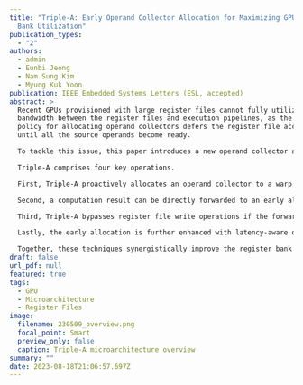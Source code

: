 ```yaml
---
title: "Triple-A: Early Operand Collector Allocation for Maximizing GPU Register
  Bank Utilization"
publication_types:
  - "2"
authors:
  - admin
  - Eunbi Jeong
  - Nam Sung Kim
  - Myung Kuk Yoon
publication: IEEE Embedded Systems Letters (ESL, accepted)
abstract: >
  Recent GPUs provisioned with large register files cannot fully utilize the
  bandwidth between the register files and execution pipelines, as the current
  policy for allocating operand collectors defers the register file accesses
  until all the source operands become ready.

  To tackle this issue, this paper introduces a new operand collector allocation mechanism called Triple-A.

  Triple-A comprises four key operations. 

  First, Triple-A proactively allocates an operand collector to a warp instruction even if one of its source operands is not yet ready, taking advantage of GPUs' in-order execution.

  Second, a computation result can be directly forwarded to an early allocated operand collector along with a data dependence, reducing operand loading time from the register files.

  Third, Triple-A bypasses register file write operations if the forwarded data is not consumed by the other younger instructions.

  Lastly, the early allocation is further enhanced with latency-aware optimization, alleviating the potential performance degradation caused by allocating operand collectors aggressively.

  Together, these techniques synergistically improve the register bank utilization, demonstrating a 14.1% improvement in performance and 11.8% reduction in register file energy consumption compared to the state-of-the-art GPUs.
draft: false
url_pdf: null
featured: true
tags:
  - GPU
  - Microarchitecture
  - Register Files
image:
  filename: 230509_overview.png
  focal_point: Smart
  preview_only: false
  caption: Triple-A microarchitecture overview
summary: ""
date: 2023-08-18T21:06:57.697Z
---
```

